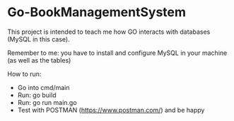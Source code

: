 # Go-BookManagementSystem
This project is intended to teach me how GO interacts with databases (MySQL in this case).

Remember to me: you have to install and configure MySQL in your machine (as well as the tables)


How to run:
- Go into cmd/main
- Run: go build
- Run: go run main.go
- Test with POSTMAN (https://www.postman.com/) and be happy